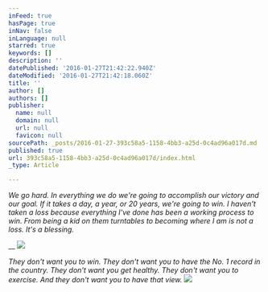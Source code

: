 ```yaml
---
inFeed: true
hasPage: true
inNav: false
inLanguage: null
starred: true
keywords: []
description: ''
datePublished: '2016-01-27T21:42:22.940Z'
dateModified: '2016-01-27T21:42:18.060Z'
title: ''
author: []
authors: []
publisher:
  name: null
  domain: null
  url: null
  favicon: null
sourcePath: _posts/2016-01-27-393c58a5-1158-4bb3-a25d-0c4ad96a017d.md
published: true
url: 393c58a5-1158-4bb3-a25d-0c4ad96a017d/index.html
_type: Article

---
```

_We go hard. In everything we do we're going to accomplish our victory and our goal. If it takes a day, a year, or 20 years, we're going to win. I haven't taken a loss because everything I've done has been a working process to win. From being a kid on them turntables to becoming where I am is not a loss. It's a blessing._

__
![](https://the-grid-user-content.s3-us-west-2.amazonaws.com/9ce72814-6f04-48dd-a643-6815403da384.jpg)

_They don't want you to win. They don't want you to have the No. 1 record in the country. They don't want you get healthy. They don't want you to exercise. And they don't want you to have that view._
![](https://the-grid-user-content.s3-us-west-2.amazonaws.com/dc7989a8-9826-4506-8387-da05e4c2eaa2.jpg)